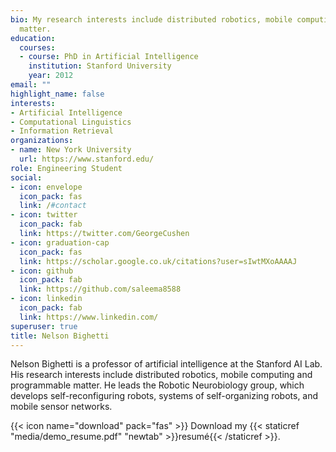 ```yaml
---
bio: My research interests include distributed robotics, mobile computing and programmable
  matter.
education:
  courses:
  - course: PhD in Artificial Intelligence
    institution: Stanford University
    year: 2012
email: ""
highlight_name: false
interests:
- Artificial Intelligence
- Computational Linguistics
- Information Retrieval
organizations:
- name: New York University
  url: https://www.stanford.edu/
role: Engineering Student 
social:
- icon: envelope
  icon_pack: fas
  link: /#contact
- icon: twitter
  icon_pack: fab
  link: https://twitter.com/GeorgeCushen
- icon: graduation-cap
  icon_pack: fas
  link: https://scholar.google.co.uk/citations?user=sIwtMXoAAAAJ
- icon: github
  icon_pack: fab
  link: https://github.com/saleema8588
- icon: linkedin
  icon_pack: fab
  link: https://www.linkedin.com/
superuser: true
title: Nelson Bighetti
---
```


Nelson Bighetti is a professor of artificial intelligence at the Stanford AI Lab. His research interests include distributed robotics, mobile computing and programmable matter. He leads the Robotic Neurobiology group, which develops self-reconfiguring robots, systems of self-organizing robots, and mobile sensor networks.



{{< icon name="download" pack="fas" >}} Download my {{< staticref "media/demo_resume.pdf" "newtab" >}}resumé{{< /staticref >}}.
